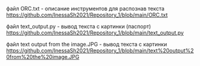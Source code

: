 файл ORC.txt - описание инструментов для распознав  текста https://github.com/InessaSh2021/Repository_1/blob/main/ORC.txt

файл text_output.py - вывод текста с картинки (паспорт) https://github.com/InessaSh2021/Repository_1/blob/main/text_output.py 

файл text output from the image.JPG - вывод текста с картинки https://github.com/InessaSh2021/Repository_1/blob/main/text%20output%20from%20the%20image.JPG 
